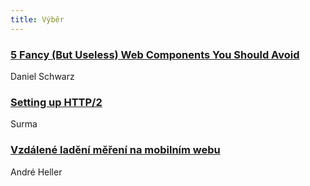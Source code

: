 ```yaml
---
title: Výběr
---
```


### [5 Fancy (But Useless) Web Components You Should Avoid](http://www.sitepoint.com/5-fancy-useless-web-components-avoid/)
Daniel Schwarz

### [Setting up HTTP/2](https://surma.link/things/h2setup/)
Surma

### [Vzdálené ladění měření na mobilním webu](http://blog.medio.cz/vzdalene-ladeni-mereni-na-mobilnim-webu)
André Heller
